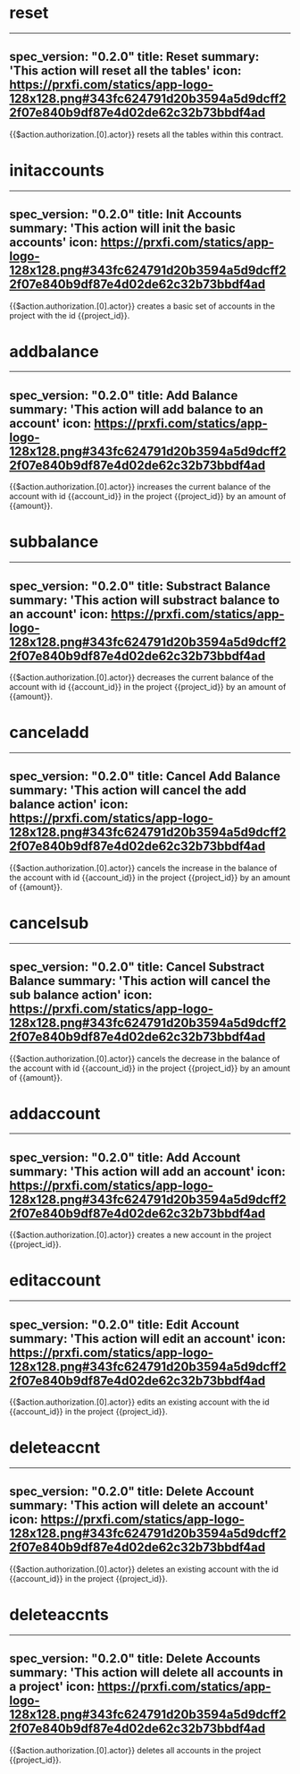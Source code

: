 <h1 class="contract">reset</h1>

---
spec_version: "0.2.0"
title: Reset
summary: 'This action will reset all the tables'
icon: https://prxfi.com/statics/app-logo-128x128.png#343fc624791d20b3594a5d9dcff22f07e840b9df87e4d02de62c32b73bbdf4ad
---

{{$action.authorization.[0].actor}} resets all the tables within this contract.


<h1 class="contract">initaccounts</h1>

---
spec_version: "0.2.0"
title: Init Accounts
summary: 'This action will init the basic accounts'
icon: https://prxfi.com/statics/app-logo-128x128.png#343fc624791d20b3594a5d9dcff22f07e840b9df87e4d02de62c32b73bbdf4ad
---

{{$action.authorization.[0].actor}} creates a basic set of accounts in the project with the id {{project_id}}.


<h1 class="contract">addbalance</h1>

---
spec_version: "0.2.0"
title: Add Balance
summary: 'This action will add balance to an account'
icon: https://prxfi.com/statics/app-logo-128x128.png#343fc624791d20b3594a5d9dcff22f07e840b9df87e4d02de62c32b73bbdf4ad
---

{{$action.authorization.[0].actor}} increases the current balance of the account with id {{account_id}} in the project {{project_id}} by an amount of {{amount}}.


<h1 class="contract">subbalance</h1>

---
spec_version: "0.2.0"
title: Substract Balance
summary: 'This action will substract balance to an account'
icon: https://prxfi.com/statics/app-logo-128x128.png#343fc624791d20b3594a5d9dcff22f07e840b9df87e4d02de62c32b73bbdf4ad
---

{{$action.authorization.[0].actor}} decreases the current balance of the account with id {{account_id}} in the project {{project_id}} by an amount of {{amount}}.


<h1 class="contract">canceladd</h1>

---
spec_version: "0.2.0"
title: Cancel Add Balance
summary: 'This action will cancel the add balance action'
icon: https://prxfi.com/statics/app-logo-128x128.png#343fc624791d20b3594a5d9dcff22f07e840b9df87e4d02de62c32b73bbdf4ad
---

{{$action.authorization.[0].actor}} cancels the increase in the balance of the account with id {{account_id}} in the project {{project_id}} by an amount of {{amount}}.


<h1 class="contract">cancelsub</h1>

---
spec_version: "0.2.0"
title: Cancel Substract Balance
summary: 'This action will cancel the sub balance action'
icon: https://prxfi.com/statics/app-logo-128x128.png#343fc624791d20b3594a5d9dcff22f07e840b9df87e4d02de62c32b73bbdf4ad
---

{{$action.authorization.[0].actor}} cancels the decrease in the balance of the account with id {{account_id}} in the project {{project_id}} by an amount of {{amount}}.


<h1 class="contract">addaccount</h1>

---
spec_version: "0.2.0"
title: Add Account
summary: 'This action will add an account'
icon: https://prxfi.com/statics/app-logo-128x128.png#343fc624791d20b3594a5d9dcff22f07e840b9df87e4d02de62c32b73bbdf4ad
---

{{$action.authorization.[0].actor}} creates a new account in the project {{project_id}}.


<h1 class="contract">editaccount</h1>

---
spec_version: "0.2.0"
title: Edit Account
summary: 'This action will edit an account'
icon: https://prxfi.com/statics/app-logo-128x128.png#343fc624791d20b3594a5d9dcff22f07e840b9df87e4d02de62c32b73bbdf4ad
---

{{$action.authorization.[0].actor}} edits an existing account with the id {{account_id}} in the project {{project_id}}.


<h1 class="contract">deleteaccnt</h1>

---
spec_version: "0.2.0"
title: Delete Account
summary: 'This action will delete an account'
icon: https://prxfi.com/statics/app-logo-128x128.png#343fc624791d20b3594a5d9dcff22f07e840b9df87e4d02de62c32b73bbdf4ad
---

{{$action.authorization.[0].actor}} deletes an existing account with the id {{account_id}} in the project {{project_id}}.


<h1 class="contract">deleteaccnts</h1>

---
spec_version: "0.2.0"
title: Delete Accounts
summary: 'This action will delete all accounts in a project'
icon: https://prxfi.com/statics/app-logo-128x128.png#343fc624791d20b3594a5d9dcff22f07e840b9df87e4d02de62c32b73bbdf4ad
---

{{$action.authorization.[0].actor}} deletes all accounts in the project {{project_id}}.
